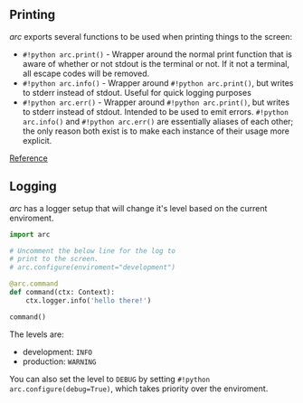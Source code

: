 ## Printing
*arc* exports several functions to be used when printing things to the screen:

- `#!python arc.print()` - Wrapper around the normal print function that is aware of whether or not stdout is the terminal or not. If it not a terminal, all escape codes will be removed.
- `#!python arc.info()` - Wrapper around `#!python arc.print()`, but writes to stderr instead of stdout. Useful for quick logging purposes
- `#!python arc.err()` - Wrapper around `#!python arc.print()`, but writes to stderr instead of stdout. Intended to be used to emit errors. `#!python arc.info()` and `#!python arc.err()` are essentially aliases of each other; the only reason both exist is to make each instance of their usage more explicit.

[Reference](../../reference/present/out.md)

## Logging
*arc* has a logger setup that will change it's level based on the current enviroment.

```py
import arc

# Uncomment the below line for the log to
# print to the screen.
# arc.configure(enviroment="development")

@arc.command
def command(ctx: Context):
    ctx.logger.info('hello there!')

command()
```

The levels are:

- development: `INFO`
- production: `WARNING`

You can also set the level to `DEBUG` by setting `#!python arc.configure(debug=True)`, which takes priority over the enviroment.



